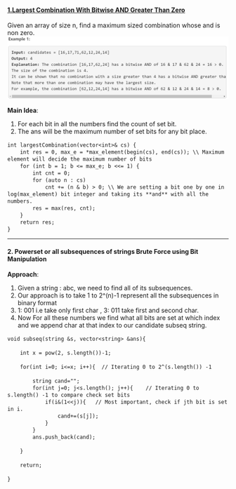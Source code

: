 #### [1.Largest Combination With Bitwise AND Greater Than Zero](https://leetcode.com/contest/weekly-contest-293/problems/largest-combination-with-bitwise-and-greater-than-zero/)
Given an array of size n, find a maximum sized combination whose and is non zero. 
![BM1](https://github.com/bathejaakshay/Competitive-Problems-in-C-/blob/master/Images/bm1.png?raw=true)

**Main Idea**:
1. For each bit in all the numbers find the count of set bit.
2. The ans will be the maximum number of set bits for any bit place.

```
int largestCombination(vector<int>& cs) {
    int res = 0, max_e = *max_element(begin(cs), end(cs)); \\ Maximum element will decide the maximum number of bits
    for (int b = 1; b <= max_e; b <<= 1) { 
        int cnt = 0;
        for (auto n : cs)
            cnt += (n & b) > 0; \\ We are setting a bit one by one in log(max_element) bit integer and taking its **and** with all the numbers.
        res = max(res, cnt);
    }
    return res;
}
```
---

#### 2. Powerset or all subsequences of strings Brute Force using Bit Manipulation
**Approach**:
1. Given a string : abc, we need to find all of its subsequences.
2. Our approach is to take 1 to 2^(n)-1 represent all the subsequences in binary format
3. 1: 001 i.e take only first char , 3: 011 take first and second char.
4. Now For all these numbers we find what all bits are set at which index and we append char at that index to our candidate subseq string.

```
void subseq(string &s, vector<string> &ans){

	int x = pow(2, s.length())-1;

	for(int i=0; i<=x; i++){  // Iterating 0 to 2^(s.length()) -1

		string cand="";
		for(int j=0; j<s.length(); j++){	// Iterating 0 to s.length() -1 to compare check set bits
			if(i&(1<<j)){   // Most important, check if jth bit is set in i.
				cand+=(s[j]);
			}
		}
		ans.push_back(cand);

	}

	return;

}
```
